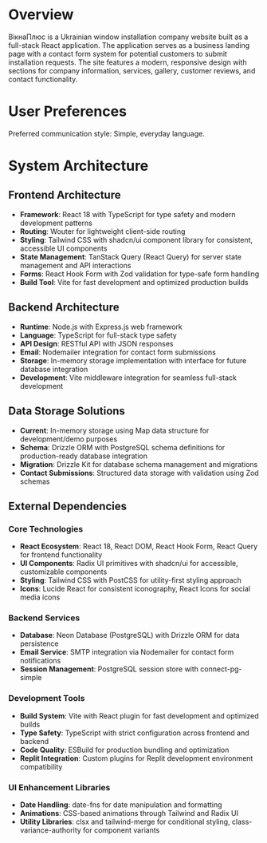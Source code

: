# Overview

ВікнаПлюс is a Ukrainian window installation company website built as a full-stack React application. The application serves as a business landing page with a contact form system for potential customers to submit installation requests. The site features a modern, responsive design with sections for company information, services, gallery, customer reviews, and contact functionality.

# User Preferences

Preferred communication style: Simple, everyday language.

# System Architecture

## Frontend Architecture
- **Framework**: React 18 with TypeScript for type safety and modern development patterns
- **Routing**: Wouter for lightweight client-side routing
- **Styling**: Tailwind CSS with shadcn/ui component library for consistent, accessible UI components
- **State Management**: TanStack Query (React Query) for server state management and API interactions
- **Forms**: React Hook Form with Zod validation for type-safe form handling
- **Build Tool**: Vite for fast development and optimized production builds

## Backend Architecture
- **Runtime**: Node.js with Express.js web framework
- **Language**: TypeScript for full-stack type safety
- **API Design**: RESTful API with JSON responses
- **Email**: Nodemailer integration for contact form submissions
- **Storage**: In-memory storage implementation with interface for future database integration
- **Development**: Vite middleware integration for seamless full-stack development

## Data Storage Solutions
- **Current**: In-memory storage using Map data structure for development/demo purposes
- **Schema**: Drizzle ORM with PostgreSQL schema definitions for production-ready database integration
- **Migration**: Drizzle Kit for database schema management and migrations
- **Contact Submissions**: Structured data storage with validation using Zod schemas

## External Dependencies

### Core Technologies
- **React Ecosystem**: React 18, React DOM, React Hook Form, React Query for frontend functionality
- **UI Components**: Radix UI primitives with shadcn/ui for accessible, customizable components
- **Styling**: Tailwind CSS with PostCSS for utility-first styling approach
- **Icons**: Lucide React for consistent iconography, React Icons for social media icons

### Backend Services
- **Database**: Neon Database (PostgreSQL) with Drizzle ORM for data persistence
- **Email Service**: SMTP integration via Nodemailer for contact form notifications
- **Session Management**: PostgreSQL session store with connect-pg-simple

### Development Tools
- **Build System**: Vite with React plugin for fast development and optimized builds
- **Type Safety**: TypeScript with strict configuration across frontend and backend
- **Code Quality**: ESBuild for production bundling and optimization
- **Replit Integration**: Custom plugins for Replit development environment compatibility

### UI Enhancement Libraries
- **Date Handling**: date-fns for date manipulation and formatting
- **Animations**: CSS-based animations through Tailwind and Radix UI
- **Utility Libraries**: clsx and tailwind-merge for conditional styling, class-variance-authority for component variants